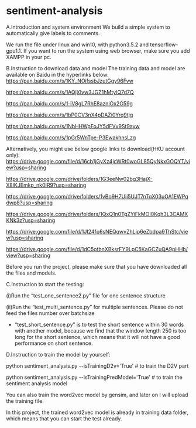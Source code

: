 # sentiment-analysis
A.Introduction and system environment
We build a simple system to automatically give labels to comments. 

We run the file under linux and win10, with python3.5.2 and tensorflow-gpu1.1.
If you want to run the system using web browser, make sure you add XAMPP in your pc.

B.Instruction to download data and model
The training data and model are available on Baidu in the hyperlinks below:
https://pan.baidu.com/s/1KY_NOifssbJzutGgy96Fvw

https://pan.baidu.com/s/1AQjXIvw3JGZ1hMtyiQ7d7Q

https://pan.baidu.com/s/1-iV8gL7RhE8azniOx2G59g

https://pan.baidu.com/s/1bP0CV3nX4pDAZi0Yrq9tjg

https://pan.baidu.com/s/1NbHHWpFoJY5dFVv9St9ayw

https://pan.baidu.com/s/1pGr5WnTpe-P3EwakhnsLzg

Alternatively, you might use below google links to download(HKU account only):
https://drive.google.com/file/d/16cb1jGyXz4jcWRt0woGL85QyNkxGOQYT/view?usp=sharing

https://drive.google.com/drive/folders/1G3eeNw02bg3HajX-X8lKJEmkp_nk0IR9?usp=sharing

https://drive.google.com/drive/folders/1vBo9H7Uii5UJT7nTqX03uOA1EWPqdwp8?usp=sharing

https://drive.google.com/drive/folders/1QxQ1n0TgZYiFkMOI0Kqh3L3CAMXKNk3z?usp=sharing

https://drive.google.com/file/d/1JI24fp6sNEQqwvZhLip6eZbdpa9ThStc/view?usp=sharing

https://drive.google.com/file/d/1dC5otbnXBksrFY9LpC5KaGCZuQA9pHHb/view?usp=sharing

Before you run the project, please make sure that you have downloaded all the files and models.

C.Instruction to start the testing:  

(i)Run the “test_one_sentence2.py” file for one sentence structure

(ii)Run the “test_multi_sentence.py” for multiple sentences. Please do not feed the files number over batchsize 

* “test_short_sentence.py” is to test the short sentence within 30 words with another model, because we find that the window length 250 is too long for the short sentence, which means that it will not have a good performance on short sentence.

D.Instruction to train the model by yourself:

python sentiment_analysis.py --isTrainingD2v='True' # to train the D2V part

python sentiment_analysis.py --isTrainingPredModel='True' # to train the sentiment analysis model

You can also train the word2vec model by gensim, and later on I will upload the training file.

In this project, the trained word2vec model is already in training data folder, which means that you can start the test already.

